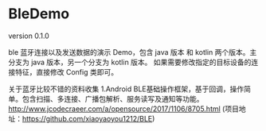 # BleDemo

version 0.1.0

ble 蓝牙连接以及发送数据的演示 Demo，包含 java 版本 和 kotlin 两个版本。主分支为 java 版本，另一个分支为 kotlin 版本。
如果需要修改指定的目标设备的连接特征，直接修改 Config 类即可。

关于蓝牙比较不错的资料收集
1.Android BLE基础操作框架，基于回调，操作简单。包含扫描、多连接、广播包解析、服务读写及通知等功能。
http://www.jcodecraeer.com/a/opensource/2017/1106/8705.html (项目地址：https://github.com/xiaoyaoyou1212/BLE)
